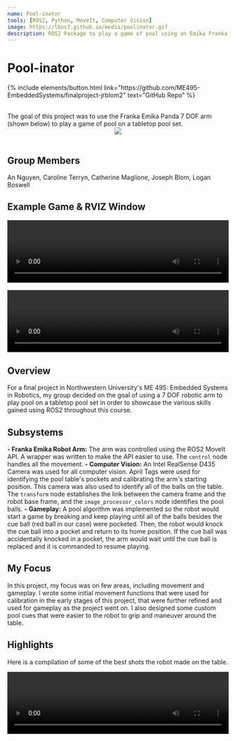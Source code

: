 ```yaml
---
name: Pool-inator
tools: [ROS2, Python, MoveIt, Computer Vision]
image: https://lbos7.github.io/media/poolinator.gif
description: ROS2 Package to play a game of pool using an Emika Franka Panda arm and a tabletop pool set.
---
```


# Pool-inator
<p class="text-center">
{% include elements/button.html link="https://github.com/ME495-EmbeddedSystems/finalproject-jrblom2" text="GitHub Repo" %}
</p>
<br>
The goal of this project was to use the Franka Emika Panda 7 DOF arm (shown below) to play a game of pool on a tabletop pool set.
<br>
<center><img src="{{ site.url }}{{ site.baseurl }}/media/franka.jpg"/></center>
<br>

## Group Members
An Nguyen, Caroline Terryn, Catherine Maglione, Joseph Blom, Logan Boswell
<br>

## Example Game & RVIZ Window
<center>
    <div style="position: relative; padding-bottom: 28.125%; height:0; overflow: hidden;">
        <video src="{{ site.url }}{{ site.baseurl }}/media/poolinator.mp4" controls style="position: absolute; top:0; left:0; width: 100%; height: 100%;"></video>
    </div>
</center>
<br>
<center>
    <div style="position: relative; padding-bottom: 28.125%; height:0; overflow: hidden;">
        <video src="{{ site.url }}{{ site.baseurl }}/media/poolinator_rviz.webm" controls style="position: absolute; top:0; left:0; width: 100%; height: 100%;"></video>
    </div>
</center>

## Overview
For a final project in Northwestern University's ME 495: Embedded Systems in Robotics, my group decided on the goal of using a 7 DOF robotic arm to play pool on a tabletop pool set in order to showcase the various skills gained using ROS2 throughout this course.
<br>

## Subsystems
**- Franka Emika Robot Arm:** The arm was controlled using the ROS2 MoveIt API. A wrapper was written to make the API easier to use. The `control` node handles all the movement.
**- Computer Vision:** An Intel RealSense D435 Camera was used for all computer vision. April Tags were used for identifying the pool table's pockets and calibrating the arm's starting position. This camera was also used to identify all of the balls on the table. The `transform` node establishes the link between the camera frame and the robot base frame, and the `image_processor_colors` node identifies the pool balls.
**- Gameplay:** A pool algorithm was implemented so the robot would start a game by breaking and keep playing until all of the balls besides the cue ball (red ball in our case) were pocketed. Then, the robot would knock the cue ball into a pocket and return to its home position. If the cue ball was accidentally knocked in a pocket, the arm would wait until the cue ball is replaced and it is commanded to resume playing.
<br>

## My Focus
In this project, my focus was on few areas, including movement and gameplay. I wrote some initial movement functions that were used for calibration in the early stages of this project, that were further refined and used for gameplay as the project went on. I also designed some custom pool cues that were easier to the robot to grip and maneuver around the table.
<br>

## Highlights
Here is a compilation of some of the best shots the robot made on the table.
<br>
<center>
    <div style="position: relative; padding-bottom: 28.125%; height:0; overflow: hidden;">
        <video src="{{ site.url }}{{ site.baseurl }}/media/PoolSuperCut.mp4" controls style="position: absolute; top:0; left:0; width: 100%; height: 100%;"></video>
    </div>
</center>